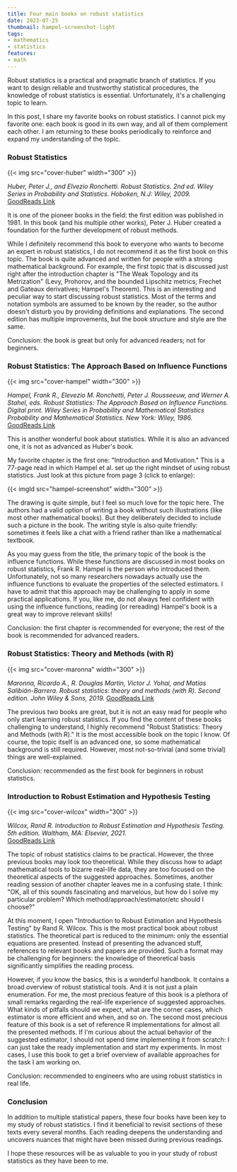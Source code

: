 ```yaml
---
title: Four main books on robust statistics
date: 2023-07-25
thumbnail: hampel-screenshot-light
tags:
- mathematics
- statistics
features:
- math
---
```


Robust statistics is a practical and pragmatic branch of statistics.
If you want to design reliable and trustworthy statistical procedures, the knowledge of robust statistics is essential.
Unfortunately, it's a challenging topic to learn.

In this post, I share my favorite books on robust statistics.
I cannot pick my favorite one: each book is good in its own way, and all of them complement each other.
I am returning to these books periodically to reinforce and expand my understanding of the topic.

<!--more-->

### Robust Statistics

{{< img src="cover-huber" width="300" >}}

*Huber, Peter J., and Elvezio Ronchetti. Robust Statistics. 2nd ed.
  Wiley Series in Probability and Statistics. Hoboken, N.J: Wiley, 2009.*  
[GoodReads Link](https://www.goodreads.com/book/show/1074716)

It is one of the pioneer books in the field: the first edition was published in 1981.
In this book (and his multiple other works), Peter J. Huber created a foundation for
  the further development of robust methods.

While I definitely recommend this book to everyone who wants to become an expert in robust statistics,
  I do not recommend it as the first book on this topic.
The book is quite advanced and written for people with a strong mathematical background.
For example, the first topic that is discussed just right after the introduction chapter
  is "The Weak Topology and its Metrization"
  (Levy, Prohorov, and the bounded Lipschitz metrics; Frechet and Gateaux derivatives; Hampel's Theorem).
This is an interesting and peculiar way to start discussing robust statistics.
Most of the terms and notation symbols are assumed to be known by the reader,
  so the author doesn't disturb you by providing definitions and explanations.
The second edition has multiple improvements, but the book structure and style are the same.

Conclusion: the book is great but only for advanced readers; not for beginners.

### Robust Statistics: The Approach Based on Influence Functions

{{< img src="cover-hampel" width="300" >}}

*Hampel, Frank R., Elevezio M. Ronchetti, Peter J. Rousseeuw, and Werner A. Stahel, eds.
  Robust Statistics: The Approach Based on Influence Functions. Digital print.
  Wiley Series in Probability and Mathematical Statistics Probability and Mathematical Statistics.
  New York: Wiley, 1986.*  
[GoodReads Link](https://www.goodreads.com/book/show/4337014)

This is another wonderful book about statistics.
While it is also an advanced one, it is not as advanced as Huber's book.

My favorite chapter is the first one: "Introduction and Motivation."
This is a 77-page read in which Hampel et al. set up the right mindset of using robust statistics.
Just look at this picture from page 3 (click to enlarge):

{{< imgld src="hampel-screenshot" width="300" >}}

The drawing is quite simple, but I feel so much love for the topic here.
The authors had a valid option of writing a book without such illustrations (like most other mathematical books).
But they deliberately decided to include such a picture in the book.
The writing style is also quite friendly:
  sometimes it feels like a chat with a friend rather than like a mathematical textbook.

As you may guess from the title, the primary topic of the book is the influence functions.
While these functions are discussed in most books on robust statistics,
  Frank R. Hampel is the person who introduced them.
Unfortunately, not so many researchers nowadays actually use the influence functions
  to evaluate the properties of the selected estimators.
I have to admit that this approach may be challenging to apply in some practical applications.
If you, like me, do not always feel confident with using the influence functions,
  reading (or rereading) Hampel's book is a great way to improve relevant skills!

Conclusion: the first chapter is recommended for everyone; the rest of the book is recommended for advanced readers.

### Robust Statistics: Theory and Methods (with R)

{{< img src="cover-maronna" width="300" >}}

*Maronna, Ricardo A., R. Douglas Martin, Victor J. Yohai, and Matías Salibián-Barrera.
  Robust statistics: theory and methods (with R). Second edition. John Wiley & Sons, 2019.*
[GoodReads Link](https://www.goodreads.com/book/show/40556151)

The previous two books are great, but it is not an easy read for people who only start learning robust statistics.
If you find the content of these books challenging to understand,
  I highly recommend "Robust Statistics: Theory and Methods (with R)."
It is the most accessible book on the topic I know.
Of course, the topic itself is an advanced one, so some mathematical background is still required.
However, most not-so-trivial (and some trivial) things are well-explained.

Conclusion: recommended as the first book for beginners in robust statistics.

### Introduction to Robust Estimation and Hypothesis Testing

{{< img src="cover-wilcox" width="300" >}}

*Wilcox, Rand R. Introduction to Robust Estimation and Hypothesis Testing.
  5th edition. Waltham, MA: Elsevier, 2021.*  
[GoodReads Link](https://www.goodreads.com/book/show/12086837)

The topic of robust statistics claims to be practical.
However, the three previous books may look too theoretical.
While they discuss how to adapt mathematical tools to bizarre real-life data,
  they are too focused on the theoretical aspects of the suggested approaches.
Sometimes, another reading session of another chapter leaves me in a confusing state.
I think: "OK, all of this sounds fascinating and marvelous, but how do I solve my particular problem?
  Which method/approach/estimator/etc should I choose?"

At this moment, I open "Introduction to Robust Estimation and Hypothesis Testing" by Rand R. Wilcox.
This is the most practical book about robust statistics.
The theoretical part is reduced to the minimum: only the essential equations are presented.
Instead of presenting the advanced stuff, references to relevant books and papers are provided.
Such a format may be challenging for beginners:
  the knowledge of theoretical basis significantly simplifies the reading process.

However, if you know the basics, this is a wonderful handbook.
It contains a broad overview of robust statistical tools.
And it is not just a plain enumeration.
For me, the most precious feature of this book is
  a plethora of small remarks regarding the real-life experience of suggested approaches.
What kinds of pitfalls should we expect, what are the corner cases,
  which estimator is more efficient and when, and so on.
The second most precious feature of this book is
  a set of reference R implementations for almost all the presented methods.
If I'm curious about the actual behavior of the suggested estimator,
  I should not spend time implementing it from scratch:
  I can just take the ready implementation and start my experiments.
In most cases, I use this book to get a brief overview of available approaches for the task I am working on.

Conclusion: recommended to engineers who are using robust statistics in real life.

### Conclusion

In addition to multiple statistical papers, these four books have been key to my study of robust statistics.
I find it beneficial to revisit sections of these texts every several months.
Each reading deepens the understanding and uncovers nuances that might have been missed during previous readings.

I hope these resources will be as valuable to you in your study of robust statistics as they have been to me.
